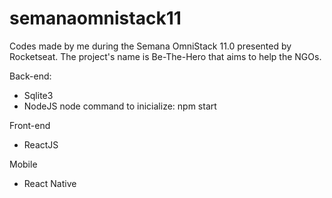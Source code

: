 # semanaomnistack11
Codes made by me during the Semana OmniStack 11.0 presented by Rocketseat. The project's name is Be-The-Hero that aims to help the NGOs.

Back-end:
- Sqlite3
- NodeJS
  node command to inicialize:  npm start

Front-end
- ReactJS

Mobile
- React Native
